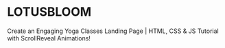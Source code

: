 # LOTUSBLOOM
Create an Engaging Yoga Classes Landing Page | HTML, CSS &amp; JS Tutorial with ScrollReveal Animations!
